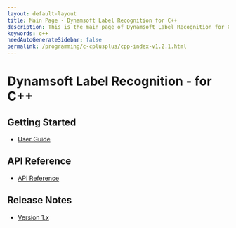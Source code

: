 ```yaml
---
layout: default-layout
title: Main Page - Dynamsoft Label Recognition for C++
description: This is the main page of Dynamsoft Label Recognition for C++ Language.
keywords: c++
needAutoGenerateSidebar: false
permalink: /programming/c-cplusplus/cpp-index-v1.2.1.html
---
```


# Dynamsoft Label Recognition - for C++

## Getting Started

- [User Guide](cpp-user-guide.md)

## API Reference

- [API Reference](api-reference/cpp-index.md)

## Release Notes

- [Version 1.x](release-notes/c-cpp-1.md)